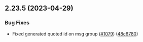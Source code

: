 ## 2.23.5 (2023-04-29)

### Bug Fixes

- Fixed generated quoted id on msg group ([#1079](https://github.com/wppconnect-team/wa-js/issues/1079)) ([48c6780](https://github.com/wppconnect-team/wa-js/commit/48c67809777f8e9a61b738f5b9d8387a2750f068))
